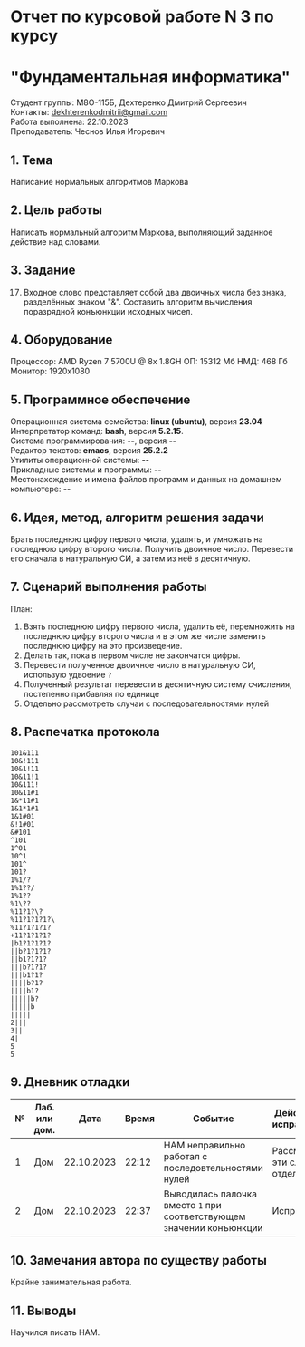 # Отчет по курсовой работе N 3 по курсу
# "Фундаментальная информатика"

Студент группы: M8О-115Б, Дехтеренко Дмитрий Сергеевич\
Контакты: dekhterenkodmitrii@gmail.com \
Работа выполнена: 22.10.2023\
Преподаватель: Чеснов Илья Игоревич

## 1. Тема

Написание нормальных алгоритмов Маркова

## 2. Цель работы

Написать нормальный алгоритм Маркова, выполняющий заданное действие над словами.

## 3. Задание

17. Входное слово представляет собой два двоичных числа без знака, разделённых знаком "&". Составить алгоритм вычисления поразрядной конъюнкции исходных чисел.

## 4. Оборудование

Процессор: AMD Ryzen 7 5700U @ 8x 1.8GH
ОП: 15312 Мб
НМД: 468 Гб
Монитор: 1920x1080

## 5. Программное обеспечение

Операционная система семейства: **linux (ubuntu)**, версия **23.04**\
Интерпретатор команд: **bash**, версия **5.2.15**.\
Система программирования: **--**, версия **--**\
Редактор текстов: **emacs**, версия **25.2.2**\
Утилиты операционной системы: **--**\
Прикладные системы и программы: **--**\
Местонахождение и имена файлов программ и данных на домашнем компьютере: **--**

## 6. Идея, метод, алгоритм решения задачи

Брать последнюю цифру первого числа, удалять, и умножать на последнюю цифру второго числа. Получить двоичное число. Перевести его сначала в натуральную СИ, а затем из неё в десятичную.

## 7. Сценарий выполнения работы

План:
1. Взять последнюю цифру первого числа, удалить её, перемножить на последнюю цифру второго числа и в этом же числе заменить последнюю цифру на это произведение.
2. Делать так, пока в первом числе не закончатся цифры.
3. Перевести полученное двоичное число в натуральную СИ, использую удвоение `?` 
4. Полученный результат перевести в десятичную систему счисления, постепенно прибавляя по единице
5. Отдельно рассмотреть случаи с последовательностями нулей

## 8. Распечатка протокола

```
101&111
10&!111
10&1!11
10&11!1
10&111!
10&11#1
1&*11#1
1&1*1#1
1&1#01
&!1#01
&#101
^101
1^01
10^1
101^
101?
1%1/?
1%1??/
1%1??
%1\??
%11?1?\?
%11?1?1?1?\
%11?1?1?1?
+11?1?1?1?
|b1?1?1?1?
||b?1?1?1?
||b1?1?1?
|||b?1?1?
|||b1?1?
||||b?1?
||||b1?
|||||b?
|||||b
|||||
2|||
3||
4|
5
5

```

## 9. Дневник отладки

| № | Лаб. или дом. | Дата       | Время     | Событие                                                | Действие по исправлению   | Примечание     |
|---|---------------|------------|-----------|--------------------------------------------------------|---------------------------|----------------|
|1  | Дом           | 22.10.2023 | 22:12     | НАМ неправильно работал с последовтельностями нулей     | Рассмотрел эти случаи отдельно    | Проверил другие необычные случаи  |
|2  | Дом           | 22.10.2023 | 22:37     | Выводилась палочка вместо `1` при соответствующем значении конъюнкции | Исправил   |                |

## 10. Замечания автора по существу работы

Крайне занимательная работа.

## 11. Выводы

Научился писать НАМ.

